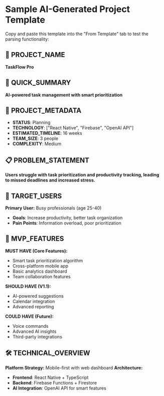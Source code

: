 # Sample AI-Generated Project Template

Copy and paste this template into the "From Template" tab to test the parsing functionality:

## 📱 PROJECT_NAME
**TaskFlow Pro**

## 🎯 QUICK_SUMMARY
**AI-powered task management with smart prioritization**

## 🚀 PROJECT_METADATA
- **STATUS**: Planning
- **TECHNOLOGY**: ["React Native", "Firebase", "OpenAI API"]
- **ESTIMATED_TIMELINE**: 16 weeks
- **TEAM_SIZE**: 3 people
- **COMPLEXITY**: Medium

## 📋 PROBLEM_STATEMENT
**Users struggle with task prioritization and productivity tracking, leading to missed deadlines and increased stress.**

## 👥 TARGET_USERS
**Primary User:** Busy professionals (age 25-40)
- **Goals**: Increase productivity, better task organization
- **Pain Points**: Information overload, poor prioritization

## 🔧 MVP_FEATURES
**MUST HAVE (Core Features):**
- Smart task prioritization algorithm
- Cross-platform mobile app
- Basic analytics dashboard
- Team collaboration features

**SHOULD HAVE (V1.1):**
- AI-powered suggestions
- Calendar integration
- Advanced reporting

**COULD HAVE (Future):**
- Voice commands
- Advanced AI insights
- Third-party integrations

## 🛠️ TECHNICAL_OVERVIEW
**Platform Strategy:** Mobile-first with web dashboard
**Architecture:**
- **Frontend**: React Native + TypeScript
- **Backend**: Firebase Functions + Firestore
- **AI Integration**: OpenAI API for smart features
